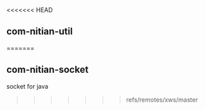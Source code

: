 <<<<<<< HEAD
## com-nitian-util



=======
## com-nitian-socket

socket for java

>>>>>>> refs/remotes/xws/master
